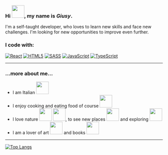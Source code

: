 ### Hi <img src="https://media4.giphy.com/media/hof5uMY0nBwxyjY9S2/200w.webp" width="40">, my name is ***Giusy***.

I'm  a self-taught developer, who loves to learn new skills and face new challenges.
I'm looking for new opportunities to improve even further.

### I code with:
[![React](https://img.shields.io/badge/react-%2320232a.svg?style=for-the-badge&logo=react&logoColor=%2361DAFB)](https://reactjs.org/)
[![HTML5](https://img.shields.io/badge/html5-%23E34F26.svg?style=for-the-badge&logo=html5&logoColor=white)](https://developer.mozilla.org/en-US/docs/Glossary/HTML5)
[![SASS](https://img.shields.io/badge/SASS-hotpink.svg?style=for-the-badge&logo=SASS&logoColor=white)](https://sass-lang.com/)
[![JavaScript](https://img.shields.io/badge/javascript-%23323330.svg?style=for-the-badge&logo=javascript&logoColor=%23F7DF1E)](https://www.javascript.com/)
[![TypeScript](https://img.shields.io/badge/typescript-%23007ACC.svg?style=for-the-badge&logo=typescript&logoColor=white)](https://www.typescriptlang.org/)

-----

### ...more about me...

- I am Italian <img src="https://media2.giphy.com/media/Pgv2cV8ocqTN98TRns/200w.webp?cid=ecf05e4721tn6v63ey8s19643x3iik8jfdvk07o1tbwkew3y&rid=200w.webp&ct=s"  width="40">
- I enjoy cooking and eating food of course <img src="https://media1.giphy.com/media/Wm8h2gyEY8VnJeru6f/giphy.gif?cid=ecf05e47ib71lujdo4e2ivdbiwk1aco3j2ao4nbmw4temwkj&rid=giphy.gif&ct=g"  width="40">
- I love nature <img src="https://media2.giphy.com/media/RH8445m162t13Gadzf/giphy.webp?cid=ecf05e470o1e791zz0h37k9d0sodsv71wu3uuxfiddbm26nm&rid=giphy.webp&ct=s"  width="40"> <img src="https://media2.giphy.com/media/1yT8Tc3GmYYpaWjbzK/200w.webp?cid=ecf05e475ktao2tju5gi6uk2w13wv2nzv1ihprlo7ngavqf3&rid=200w.webp&ct=s" width="40">, to see new places <img src="https://media2.giphy.com/media/XZTfDO6EuHYnntDBVB/200w.webp?cid=ecf05e47xqildw9xar16tqvagk3n3xvfqw6e2ml0x4g294zi&rid=200w.webp&ct=s" width="40"> and exploring <img src="https://media4.giphy.com/media/Vg6DkJVOXPITGoja8M/200w.webp?cid=ecf05e47phb7fec3nuqlqz9j2bbl58u6ecbfx5krvr2tfwxw&rid=200w.webp&ct=s" width="40">
- I am a lover of art <img src="https://media4.giphy.com/media/S8a34XdcBVkWBcTQ9S/200.webp?cid=ecf05e470f930d8j9371utvn1rl94jdbu87buxccoqypq6bn&rid=200.webp&ct=s" width="40"> and books <img src="https://media3.giphy.com/media/gjxYwnMG7Mocmc75DM/200w.webp?cid=ecf05e47gvzudfpczt619vrlsdwiwqe887jkj8qv64u2y2ak&rid=200w.webp&ct=s" width="40">

-----

[![Top Langs](https://github-readme-stats.vercel.app/api/top-langs/?username=Andro87&layout=compact)](https://github.com/anuraghazra/github-readme-stats)
